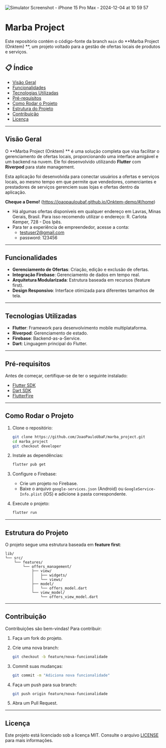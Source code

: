![Simulator Screenshot - iPhone 15 Pro Max - 2024-12-04 at 10 59 57](https://github.com/user-attachments/assets/c51e0d6c-91d6-4f20-832c-a7fd63ea6a91)
# Marba Project

Este repositório contém o código-fonte da branch `main` do **Marba Project (Onktem) **, um projeto voltado para a gestão de ofertas locais de produtos e serviços.

## 📋 Índice

- [Visão Geral](#visão-geral)
- [Funcionalidades](#funcionalidades)
- [Tecnologias Utilizadas](#tecnologias-utilizadas)
- [Pré-requisitos](#pré-requisitos)
- [Como Rodar o Projeto](#como-rodar-o-projeto)
- [Estrutura do Projeto](#estrutura-do-projeto)
- [Contribuição](#contribuição)
- [Licença](#licença)

---

## Visão Geral

O **Marba Project (Onktem) ** é uma solução completa que visa facilitar o gerenciamento de ofertas locais, proporcionando uma interface amigável e um backend na nuvem. Ele foi desenvolvido utilizando **Flutter** com **Riverpod** para state management.

Esta aplicação foi desenvolvida para conectar usuários a ofertas e serviços locais, ao mesmo tempo em que permite que vendedores, comerciantes e prestadores de serviços gerenciem suas lojas e ofertas dentro da aplicação.

**Cheque a Demo!**
(https://joaopauloubaf.github.io/Onktem-demo/#/home)
   - Há algumas ofertas disponíveis em qualquer endereço em Lavras, Minas Gerais, Brasil. Para isso recomendo utilizar o endereço: R. Carlota Kemper, 728 - Dos Ipês.
   - Para ter a experiência de empreendedor, acesse a conta:
      - testuser2@gmail.com
      - password: 123456


---

## Funcionalidades

- **Gerenciamento de Ofertas**: Criação, edição e exclusão de ofertas.
- **Integração Firebase**: Gerenciamento de dados em tempo real.
- **Arquitetura Modularizada**: Estrutura baseada em recursos (feature first).
- **Design Responsivo**: Interface otimizada para diferentes tamanhos de tela.

---

## Tecnologias Utilizadas

- **Flutter**: Framework para desenvolvimento mobile multiplataforma.
- **Riverpod**: Gerenciamento de estado.
- **Firebase**: Backend-as-a-Service.
- **Dart**: Linguagem principal do Flutter.

---

## Pré-requisitos

Antes de começar, certifique-se de ter o seguinte instalado:

- [Flutter SDK](https://docs.flutter.dev/get-started/install)
- [Dart SDK](https://dart.dev/get-dart)
- [FlutterFire](https://firebase.flutter.dev/)

---

## Como Rodar o Projeto

1. Clone o repositório:

   ```bash
   git clone https://github.com/JoaoPauloUbaF/marba_project.git
   cd marba_project
   git checkout developer
   ```

2. Instale as dependências:

   ```bash
   flutter pub get
   ```

3. Configure o Firebase:

   - Crie um projeto no Firebase.
   - Baixe o arquivo `google-services.json` (Android) ou `GoogleService-Info.plist` (iOS) e adicione à pasta correspondente.

4. Execute o projeto:

   ```bash
   flutter run
   ```

---

## Estrutura do Projeto

O projeto segue uma estrutura baseada em **feature first**:

```
lib/
└── src/
    └── features/
        └── offers_management/
            ├── view/
            │   ├── widgets/
            │   └── views/
            ├── model/
            │   └── offers_model.dart
            └── view_model/
                └── offers_view_model.dart
```

---

## Contribuição

Contribuições são bem-vindas! Para contribuir:

1. Faça um fork do projeto.
2. Crie uma nova branch:

   ```bash
   git checkout -b feature/nova-funcionalidade
   ```

3. Commit suas mudanças:

   ```bash
   git commit -m "Adiciona nova funcionalidade"
   ```

4. Faça um push para sua branch:

   ```bash
   git push origin feature/nova-funcionalidade
   ```

5. Abra um Pull Request.

---

## Licença

Este projeto está licenciado sob a licença MIT. Consulte o arquivo [LICENSE](LICENSE) para mais informações.
